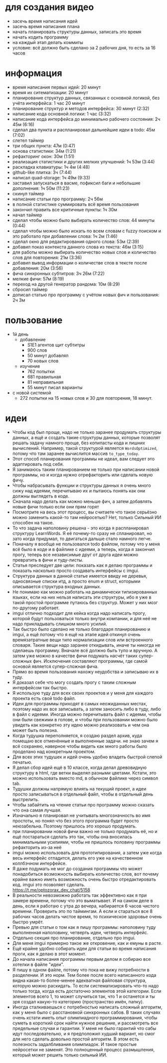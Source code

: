 # для создания видео

* засечь время написания идей
* засечь время написания плана
* начать планировать структуры данных, записать это время
* начать кодить программу
* на каждый этап делать коммиты
* условие: всё должно быть сделано за 2 рабочих дня, то есть за 16 часов

# информация

* время написания первых идей: 20 минут
* время их ситематизации: 20 минут
* планирование структур данных, связанных с основной логикой, без учёта интерфейса: 1 час 20 минут
* планирование структур и методов интерфейса: 30 минут (2:32)
* написание кода основной логики: 1 час (3:32)
* написание кода интерфейса до минимально рабочего состояния: 2ч 45м (6:16)
* сделал два пункта и распланировал дальнейшие идеи в todo: 45м (7:02)
* слетел таймер
* три общих пункта: 47м (0:47)
* основа статистики: 34м (1:21)
* рефакторинг окон: 30м (1:51)
* реализация статистики и других мелких улучшений: 1ч 53м (3:44)
* раскладка клавиатуры: 1ч 4м (4:48)
* github-like плитка: 3ч (7:44)
* написал quad-storage: 1ч 49м (9:33)
* заставил запускаться в васме, пофиксил баги и небольшие дополнения: 1ч 50м (11:23)
* скинул таймер
* написание статьи про программу: 2ч 56м
* в полной статистике суммировать всё время пользования
* закончил править все критичные пункты: 1ч 30м
* начал таймер
* сделал чтобы можно было выбирать количество слов: 44 минуты (0:44)
* сделал чтобы можно было искать по всем словам с fuzzy поиском и это работало при добавлении слова: 1ч 2м (1:46)
* сделал окно для редактирования одного слова: 53м (2:39)
* добавил показ контекста данного слова из текста: 46м (3:15)
* для работы можно выбирать количество новых слов и количество слов для повторения: 21м (3:36)
* добавил вывод информации о количестве слов в тексте после добавления: 20м (3:56)
* фича синхронных субтитров: 3ч 26м (7:22)
* мелкие фичи: 57м (8:19)
* переход на другой генератор рандома: 10м (8:29)
* сбросил таймер
* дописал статью про программу с учётом новых фич и пользования: 2ч 3м

# пользование

* 1й день
	* добавление
		* S1E1 агентов щит субтитры
		* 900 слов
		* 50 минут добавлял
		* 70 новых слов
	* изучение
		* 762 попытки
		* 681 правильная
		* 81 неправильная
		* 55 минут писал варианты
* с новой системой
	* 272 попытки на 15 новых слов и 30 для повторения, 18 минут.

# идеи

* Чтобы код был проще, надо не только заранее продумать структуры данных, а ещё и создать такие структуры данных, которые позволят решать задачу намного проще, без копипасты кода и лишних вычислений. Например, такой структурой является `WordsOptimized`, потому что там заранее вычислится массив `to_type_today`.
* Этот способ планирования программы не идеал, вам следует это адаптировать под себя.
* Я занимаюсь таким планированием не только при написании новой программы, но и когда нужно отрефакторить или сделать новую фичу.
* Чтобы набрасывать функции и структуры данных я очень много сижу над идеями, перечитываю их и пытаюсь понять как они должны выглядеть в коде.
* Сначала надо делать как можно меньше фич, а затем добавлять новые фичи только если они прям горят
* Посмотрите на весь этот процесс, вы считаете что такое серьёзно можно заменить какой-то там нейросетью? Нет, только Сильный ИИ способен на такое.
* То что задача наполовину решена - это когда я распланировал структуру LearnWords. Я её почему-то сразу не спланировал, но зато когда придумал, то двигаться дальше стало намного легче.
* Поначалу я вообще не пользовался todo файлом, потому что у меня всё было в коде и в файлике с идеями, а теперь, когда я закончил прогу, теперь все независимые друг от друга идеи можно превратить в фичи и туду-листы.
* Статья преследует две цели: показать как я делаю программы и показать насколько просто создавать интерфейсы с imgui.
* Структура данных в данной статье имеется ввиду не деревья, односвязные списки итд, а просто enum и struct, которыми описывается структура входных данных.
* Не понимаю как можно работать на динамически типизированных языках, если на них нельзя написать эти структуры, ибо я уже в такой простой программе путаюсь без структур. Может у них мозг по-другому работает.
* imgui отлично подходит для кейка когда надо написать прогу, которой будут пользоваться только внутри компании, и для неё не надо прикладывать слишком много усилий.
* Так быстро было сделано не только благодаря планированию и imgui, а ещё потому что я ещё на этапе идей откинул очень времязатратные вещи типо нормализации слов или встроенного словаря. Такие вещи надо заранее откидывать, иначе ты никогда не сделаешь программу. Вначале всё должно быть тупо и вручную. А затем уже можно в качестве фичи подумать насчёт таких супер-сложных фич. Исключения составляют программы, где самой основой является супер-сложная фича.
* Прямо во время пользования нахожу неудобства и записываю их в туду.
* Я доказал себе что могу создать прогу с таким сложным интерфейсом так быстро.
* Я использую туду для всех своих проектов и у меня для каждого проекта есть свой todo файл.
* Идеи для программы приходят в самых неожиданных местах, поэтому надо их все записывать, а затем заносить либо в туду, либо в файл с идеями. Иногда можно перечитывать файл с идеями, чтобы они были свежими в голове, и чтобы при пользовании можно было увидеть как конкретно эту идею можно реализовать и чем она может быть полезна.
* Когда тудушка переполняется, я создаю раздел архив, куда помещаю все отменённые и выполненные задачи. не знаю зачем я всё сохраняю, наверное чтобы видеть как много работы было проделано над конкретным проектом.
* Для всех этих тудушек и идей очень удобно владеть быстрой слепой печатью.
* Я делал сбор идей ещё в 10 классе, когда делал древовидную структуру в html, где ветки выделял разными цветами. Кстати, это можно использовать вместо md, в обычном файлике через символ tab.
* Тудушки должны напрямую влиять на текущий проект, а идеи просто записываться в отдельный файл, чтобы в отдельный день выстрелить.
* Чтобы забайтить на чтение статьи про программу можно сказать что она самая лучшая.
* Изначально я планировал не учитывать многозначность во имя простоты, но понял что без этого программа будет просто неюзабельна. Поэтому пришлось это хорошо продумать.
* при планировании новой фичи важно не только продумать её, но и ещё постараться сделать это так, чтобы она вносилась минимальными усилиями, чтобы не пришлось половину программы рефакторить из-за неё
* imgui можно использовать для прототипирования, а затем уже когда весь интерфейс отладится, делать его уже на качественном коллбэчном интерфейсе.
* Я даже подумать не мог до создания программы что может понадобиться возможность выбирать количество слов, вот почему крайне важно иметь возможность очень быстро отредактировать код. imgui это позволяет сделать. https://t.me/optozorax_dev_chat/5158
* В реальности невозможно работать так эффективно как я при замере времени, потому что это выматывает. И на самом деле в день, если я работаю с утра до вечера, набирается 6 часов чистого времени. Проверить это по таймингам. А если и стараться все 8 рабочих часов делать чистое время, то психическое здоровье очень быстро умрёт.
* Превью для статьи о том как я пишу программы: наполовину туду выполненная наполовину, четверть идеи, четверть интерфейс.
* Отдельно секция про планирование, отдельно про imgui.
* Для меня imgui примерно такое же откровение, как и емуны в расте.
* Ещё крайне удобно собирать идеи для статьи во время написания проги, как я делаю в этот момент.
* До начала написания программы первым делом я собираю все хотелки в файле "идеи".
* Я пишу в одном файле, потому что пока не вижу потребности в разделении. И это норм. Тем более после всего написанного кода видна какая-то более-менее адекватная файловая структура, которую можно раскидать. То если систематизировать что-то надо только тогда, когда есть достаточно элементов этой категории. Если элементов всего 1, то может случиться так, что 1 и останется и ты зря создал какую-то категорию (пространство имён, папку).
* Иногда сталкиваешься с потребностью написать сложный алгоритм, как у меня было с расстановкой синхронных сабов. В таких случаях очень кстати иметь опыт олимпиадного программирования, чтобы суметь в короткий срок найти нужное решение, и рассмотреть все предельные случаи и гарантии. У меня не было гарантий что сабы идут последовательно, и я предположил худший вариант, но смог для него сделать довольно простой алгоритм. В этом есть полезность задалбливания олимпиадок. И такое простые нейросетки не заменят. Это полноценный процесс размышления, который может решить только сильный ИИ.
